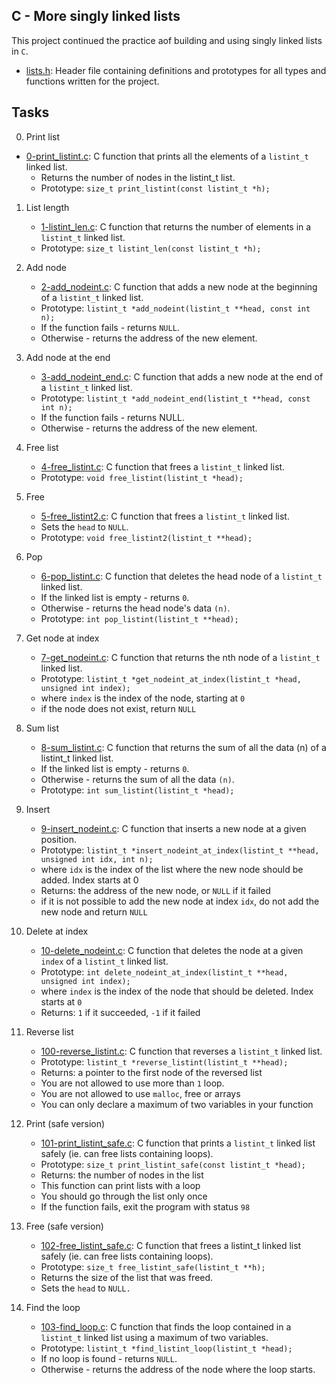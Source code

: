 ## C - More singly linked lists

This project continued the practice aof building and using singly linked lists in `C`.

- [lists.h](https://github.com/Callistus25/alx-low_level_programming/blob/master/0x13-more_singly_linked_lists/lists.h): Header file containing definitions and prototypes for all types and functions written for the project.


## Tasks

0. Print list

- [0-print_listint.c](https://github.com/Callistus25/alx-low_level_programming/blob/master/0x13-more_singly_linked_lists/0-print_listint.c): C function that prints all the elements of a `listint_t` linked list.
	- Returns the number of nodes in the listint_t list.
	- Prototype: `size_t print_listint(const listint_t *h);`

1. List length

	- [1-listint_len.c](https://github.com/Callistus25/alx-low_level_programming/blob/master/0x13-more_singly_linked_lists/1-listint_len.c): C function that returns the number of elements in a `listint_t` linked list.
	- Prototype: `size_t listint_len(const listint_t *h);`

2. Add node

	- [2-add_nodeint.c](https://github.com/Callistus25/alx-low_level_programming/blob/master/0x13-more_singly_linked_lists/2-add_nodeint.c): C function that adds a new node at the beginning of a `listint_t` linked list.
	- Prototype: `listint_t *add_nodeint(listint_t **head, const int n);`
	- If the function fails - returns `NULL`.
	- Otherwise - returns the address of the new element.

3. Add node at the end

	- [3-add_nodeint_end.c](https://github.com/Callistus25/alx-low_level_programming/blob/master/0x13-more_singly_linked_lists/3-add_nodeint_end.c): C function that adds a new node at the end of a `listint_t` linked list.
	- Prototype: `listint_t *add_nodeint_end(listint_t **head, const int n);`
	- If the function fails - returns NULL.
	- Otherwise - returns the address of the new element.

4. Free list

	- [4-free_listint.c](https://github.com/Callistus25/alx-low_level_programming/blob/master/0x13-more_singly_linked_lists/4-free_listint.c): C function that frees a `listint_t` linked list.
	- Prototype: `void free_listint(listint_t *head);`

5. Free

	- [5-free_listint2.c](https://github.com/Callistus25/alx-low_level_programming/blob/master/0x13-more_singly_linked_lists/5-free_listint2.c): C function that frees a `listint_t` linked list.
	- Sets the `head` to `NULL`.
	- Prototype: `void free_listint2(listint_t **head);`
6. Pop

	- [6-pop_listint.c](https://github.com/Callistus25/alx-low_level_programming/blob/master/0x13-more_singly_linked_lists/6-pop_listint.c): C function that deletes the head node of a `listint_t` linked list.
	- If the linked list is empty - returns `0`.
	- Otherwise - returns the head node's data `(n)`.
	- Prototype: `int pop_listint(listint_t **head);`

7. Get node at index

	- [7-get_nodeint.c](https://github.com/Callistus25/alx-low_level_programming/blob/master/0x13-more_singly_linked_lists/7-get_nodeint.c): C function that returns the nth node of a `listint_t` linked list.
	- Prototype: `listint_t *get_nodeint_at_index(listint_t *head, unsigned int index);`
	- where `index` is the index of the node, starting at `0`
	- if the node does not exist, return `NULL`

8. Sum list

	- [8-sum_listint.c](https://github.com/Callistus25/alx-low_level_programming/blob/master/0x13-more_singly_linked_lists/8-sum_listint.c): C function that returns the sum of all the data (n) of a listint_t linked list.
	- If the linked list is empty - returns `0`.
	- Otherwise - returns the sum of all the data `(n)`.
	- Prototype: `int sum_listint(listint_t *head);`

9. Insert

	- [9-insert_nodeint.c](https://github.com/Callistus25/alx-low_level_programming/blob/master/0x13-more_singly_linked_lists/9-insert_nodeint.c): C function that inserts a new node at a given position.
	- Prototype: `listint_t *insert_nodeint_at_index(listint_t **head, unsigned int idx, int n);`
	- where `idx` is the index of the list where the new node should be added. Index starts at 0
	- Returns: the address of the new node, or `NULL` if it failed
	- if it is not possible to add the new node at index `idx`, do not add the new node and return `NULL`

10. Delete at index

	- [10-delete_nodeint.c](https://github.com/Callistus25/alx-low_level_programming/blob/master/0x13-more_singly_linked_lists/10-delete_nodeint.c): C function that deletes the node at a given `index` of a `listint_t` linked list.
	- Prototype: `int delete_nodeint_at_index(listint_t **head, unsigned int index);`
	- where `index` is the index of the node that should be deleted. Index starts at `0`
	- Returns: `1` if it succeeded, `-1` if it failed

11. Reverse list

	- [100-reverse_listint.c](https://github.com/Callistus25/alx-low_level_programming/blob/master/0x13-more_singly_linked_lists/100-reverse_listint.c): C function that reverses a `listint_t` linked list.
	- Prototype: `listint_t *reverse_listint(listint_t **head);`
	- Returns: a pointer to the first node of the reversed list
	- You are not allowed to use more than `1` loop.
	- You are not allowed to use `malloc`, free or arrays
	- You can only declare a maximum of two variables in your function
12. Print (safe version)

	- [101-print_listint_safe.c](https://github.com/Callistus25/alx-low_level_programming/blob/master/0x13-more_singly_linked_lists/101-print_listint_safe.c): C function that prints a `listint_t` linked list safely (ie. can free lists containing loops).
	- Prototype: `size_t print_listint_safe(const listint_t *head);`
	- Returns: the number of nodes in the list
	- This function can print lists with a loop
	- You should go through the list only once
	- If the function fails, exit the program with status `98`

13. Free (safe version)

	- [102-free_listint_safe.c](https://github.com/Callistus25/alx-low_level_programming/blob/master/0x13-more_singly_linked_lists/102-free_listint_safe.c): C function that frees a listint_t linked list safely (ie. can free lists containing loops).
	- Prototype: `size_t free_listint_safe(listint_t **h);`
	- Returns the size of the list that was freed.
	- Sets the `head` to `NULL.`

14. Find the loop

	- [103-find_loop.c](https://github.com/Callistus25/alx-low_level_programming/blob/master/0x13-more_singly_linked_lists/103-find_loop.c): C function that finds the loop contained in a `listint_t` linked list using a maximum of two variables.
	- Prototype: `listint_t *find_listint_loop(listint_t *head);`
	- If no loop is found - returns `NULL`.
	- Otherwise - returns the address of the node where the loop starts.



